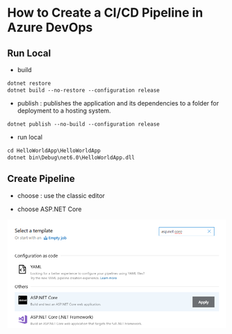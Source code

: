# How to Create a CI/CD Pipeline in Azure DevOps

## Run Local

- build
```
dotnet restore
dotnet build --no-restore --configuration release
```

- publish : publishes the application and its dependencies to a folder for deployment to a hosting system.
```
dotnet publish --no-build --configuration release
```

- run local
```
cd HelloWorldApp\HelloWorldApp
dotnet bin\Debug\net6.0\HelloWorldApp.dll
```

## Create Pipeline

- choose : use the classic editor

- choose ASP.NET Core
<img src="/pictures/pipeline.png" title="pipeline"  width="900">
